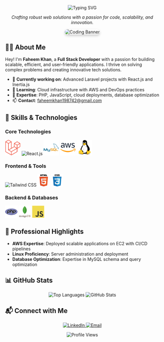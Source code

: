 <div align="center">
  <img src="https://readme-typing-svg.herokuapp.com?font=Fira+Code&size=32&pause=1000&color=0E75B6&center=true&vCenter=true&width=435&lines=Hi+there!+I'm+Faheem!;Full+Stack+Developer" alt="Typing SVG">
</div>

<p align="center">
  <em>Crafting robust web solutions with a passion for code, scalability, and innovation.</em>
</p>

<div align="center">
  <img src="https://images.unsplash.com/photo-1555949963-ff9fe0c870eb?ixlib=rb-4.0.3&auto=format&fit=crop&w=1170&q=80" alt="Coding Banner" width="100%" height="300" style="border-radius: 15px; box-shadow: 0 4px 8px rgba(0,0,0,0.2);">
</div>

## 👨‍💻 About Me

Hey! I'm **Faheem Khan**, a **Full Stack Developer** with a passion for building scalable, efficient, and user-friendly applications. I thrive on solving complex problems and creating innovative tech solutions.

- 🔭 **Currently working on**: Advanced Laravel projects with React.js and Inertia.js
- 🌱 **Learning**: Cloud infrastructure with AWS and DevOps practices
- 💬 **Expertise**: PHP, JavaScript, cloud deployments, database optimization
- 📫 **Contact**: <faheemkhan198742@gmail.com>

## 🚀 Skills & Technologies

### Core Technologies
<p>
  <img src="https://github.com/devicons/devicon/blob/master/icons/laravel/laravel-original.svg" alt="Laravel" width="50" height="50" title="Laravel">
  <img src="https://upload.wikimedia.org/wikipedia/commons/thumb/a/a7/React-icon.svg/2300px-React-icon.svg.png" alt="React.js" width="50" height="50" title="React.js">
  <img src="https://github.com/devicons/devicon/blob/master/icons/mysql/mysql-original-wordmark.svg" alt="MySQL" width="50" height="50" title="MySQL">
  <img src="https://github.com/devicons/devicon/blob/master/icons/amazonwebservices/amazonwebservices-original-wordmark.svg" alt="AWS" width="50" height="50" title="AWS">
  <img src="https://github.com/devicons/devicon/blob/master/icons/linux/linux-original.svg" alt="Linux" width="50" height="50" title="Linux">
</p>

### Frontend & Tools
<p>
  <img src="https://www.vectorlogo.zone/logos/tailwindcss/tailwindcss-icon.svg" alt="Tailwind CSS" width="40" height="40" title="Tailwind CSS">
  <img src="https://raw.githubusercontent.com/devicons/devicon/master/icons/html5/html5-original-wordmark.svg" alt="HTML5" width="40" height="40" title="HTML5">
  <img src="https://raw.githubusercontent.com/devicons/devicon/master/icons/css3/css3-original-wordmark.svg" alt="CSS3" width="40" height="40" title="CSS3">
</p>

### Backend & Databases
<p>
  <img src="https://raw.githubusercontent.com/devicons/devicon/master/icons/php/php-original.svg" alt="PHP" width="40" height="40" title="PHP">
  <img src="https://raw.githubusercontent.com/devicons/devicon/master/icons/mongodb/mongodb-original-wordmark.svg" alt="MongoDB" width="40" height="40" title="MongoDB">
  <img src="https://raw.githubusercontent.com/devicons/devicon/master/icons/javascript/javascript-original.svg" alt="JavaScript" width="40" height="40" title="JavaScript">
</p>

## 🌟 Professional Highlights

- **AWS Expertise**: Deployed scalable applications on EC2 with CI/CD pipelines
- **Linux Proficiency**: Server administration and deployment
- **Database Optimization**: Expertise in MySQL schema and query optimization

## 📊 GitHub Stats

<div align="center">
  <img src="https://github-readme-stats.vercel.app/api/top-langs?username=FaheemRafiq&show_icons=true&locale=en&layout=compact&theme=radical" alt="Top Languages">
  <img src="https://github-readme-stats.vercel.app/api?username=FaheemRafiq&show_icons=true&locale=en&theme=radical" alt="GitHub Stats">
</div>

## 📬 Connect with Me

<p align="center">
  <a href="https://www.linkedin.com/in/faheem-khan-214909182/" target="_blank">
    <img src="https://img.shields.io/badge/LinkedIn-0077B5?style=for-the-badge&logo=linkedin&logoColor=white" alt="LinkedIn">
  </a>
  <a href="mailto:faheemkhan198742@gmail.com">
    <img src="https://img.shields.io/badge/Email-D14836?style=for-the-badge&logo=gmail&logoColor=white" alt="Email">
  </a>
</p>

<p align="center">
  <img src="https://komarev.com/ghpvc/?username=FaheemRafiq&label=Profile%20Views&color=0e75b6&style=flat" alt="Profile Views">
</p>
